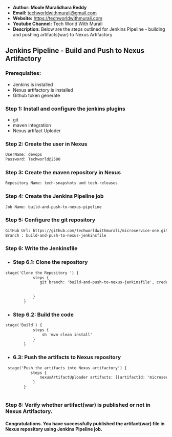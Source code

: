 + <b>Author: Moole Muralidhara Reddy</b></br>
+ <b>Email:</b> techworldwithmurali@gmail.com</br>
+ <b>Website:</b> https://techworldwithmurali.com </br>
+ <b>Youtube Channel:</b> Tech World With Murali</br>
+ <b>Description:</b> Below are the steps outlined for Jenkins Pipeline - building and pushing artifacts(war) to Nexus Artifactory</br>

## Jenkins Pipeline - Build and Push to Nexus Artifactory

### Prerequisites:
  + Jenkins is installed
  + Nexus artifactory is installed
  + Github token generate

### Step 1: Install and configure the jenkins plugins
  + git
  + maven integration
  + Nexus artifact Uploder
  
### Step 2: Create the user in Nexus
```xml
UserName: devops
Password: Techworld@2580
```
### Step 3: Create the maven repository in Nexus
```xml
Repository Name: tech-snapshots and tech-releases
```
### Step 4: Create the Jenkins Pipeline job
```xml
Job Name: build-and-push-to-nexus-pipeline
```
### Step 5: Configure the git repository
```xml
GitHub Url: https://github.com/techworldwithmurali/microservice-one.git
Branch : build-and-push-to-nexus-jenkinsfile
```
### Step 6: Write the Jenkinsfile
  + ### Step 6.1: Clone the repository 
```xml
stage('Clone the Repository ') {
            steps {
               git branch: 'build-and-push-to-nexus-jenkinsfile', credentialsId: 'github-credentials', url: 'https://github.com/techworldwithmurali/microservice-one.git'
               
               
            }
        }
```
  + ### Step 6.2: Build the code
```xml
stage('Build') {
            steps {
                sh 'mvn clean install'
            }
        }
```
  + ### 6.3: Push the artifacts to Nexus repository
```xml
 stage('Push the artifacts into Nexus artifactory') {
           steps {
               nexusArtifactUploader artifacts: [[artifactId: 'microservice-one', classifier: '', file: 'target/microservice-one.war', type: 'war']], credentialsId: 'nexus', groupId: 'com.techworldwithmurali', nexusUrl: 'nexus.techworldwithmurali.in', nexusVersion: 'nexus3', protocol: 'https', repository: 'tech-snapshots', version: '1.0-SNAPSHOT'
            }
        }
  
```

### Step 8: Verify whether artifact(war) is published or not in Nexus Artifactory.

#### Congratulations. You have successfully published the artifact(war) file in Nexus repository using Jenkins Pipeline job.

